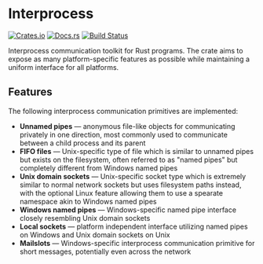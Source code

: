 # Interprocess
[![Crates.io](https://img.shields.io/crates/v/interprocess)](https://crates.io/crates/interprocess "Interprocess on Crates.io")
[![Docs.rs](https://img.shields.io/badge/documentation-docs.rs-informational)](https://docs.rs/interprocess "interprocess on Docs.rs")
[![Build Status](https://github.com/kotauskas/REPONAME/workflows/Build/badge.svg)](https://github.com/kotauskas/interprocess.rs/actions "GitHub Actions page for Interprocess")

Interprocess communication toolkit for Rust programs. The crate aims to expose as many platform-specific features as possible while maintaining a uniform interface for all platforms.

## Features
The following interprocess communication primitives are implemented:
- **Unnamed pipes** — anonymous file-like objects for communicating privately in one direction, most commonly used to communicate between a child process and its parent
- **FIFO files** — Unix-specific type of file which is similar to unnamed pipes but exists on the filesystem, often referred to as "named pipes" but completely different from Windows named pipes
- **Unix domain sockets** — Unix-specific socket type which is extremely similar to normal network sockets but uses filesystem paths instead, with the optional Linux feature allowing them to use a spearate namespace akin to Windows named pipes
- **Windows named pipes** — Windows-specific named pipe interface closely resembling Unix domain sockets
- **Local sockets** — platform independent interface utilizing named pipes on Windows and Unix domain sockets on Unix
- **Mailslots** — Windows-specific interprocess communication primitive for short messages, potentially even across the network
